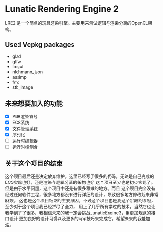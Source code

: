 # Lunatic Rendering Engine 2

LRE2 是一个简单的玩具渲染引擎。主要用来测试逻辑与渲染分离的OpenGL架构。
## Used Vcpkg packages
* glad
* glfw
* Imgui
* nlohmann_json
* assimp
* fmt
* stb_image

## 未来想要加入的功能

- [x] PBR渲染管线
- [x] ECS系统
- [x] 文件管理系统
- [x] 序列化
- [ ] 运行时编辑器
- [ ] 运行时控制台

## 关于这个项目的结束

这个项目最后还是决定放弃维护。这里已经写了很多的代码，无论是自己完成的ECS实现也好，还是渲染与逻辑分离的架构也好
这个项目至少也是初步实现了。但是由于水平问题，这个项目中还是有很多稚嫩的地方。而且
这个项目完全没有经过任何软件工程，很多地方都没有进行详细的设计，导致很多地方修改起来非常麻烦。
这也是这个项目结束的主要原因。不过这个项目也是我这个阶段的写照，至少对于这个项目我已经拼尽了全力，
用上了几乎所有学过的技术，当然它也让我学到了了很多。我相信未来的我一定会挑战LunaticEngine3，用更加规范的接口设计
更加良好的设计习惯以及更多的cpp技巧来完成它。希望未来的我能加油。